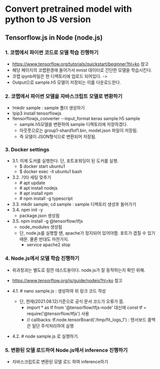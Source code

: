 # Convert pretrained model with python to JS version

## Tensorflow.js in Node (node.js)
### 1. 코랩에서 파이썬 코드로 모델 학습 진행하기
- https://www.tensorflow.org/tutorials/quickstart/beginner?hl=ko 참고
- 해당 페이지의 코랩환경에 들어가서  mnist 데이터로 간단한 모델을 학습시킨다.
- 코랩 ipynb파일은 현 디렉토리에 업로드 되어있다. -> 
- Output으로 sample.h5 모델이 저장되는 이를 다운로드한다.

### 2. 코랩에서 파이썬 모델을 자바스크립트 모델로 변환하기
- !mkdir sample : sample 폴더 생성하기
- !pip3 install tensorflowjs
- !tensorflowjs_converter --input_format keras  sample.h5  sample
  - sample.h5모델을 변환하여 sample 디렉토리에 저장하겠다.
  - 아웃풋으로는 group1-shard1of1.bin,  model.json 파일이 저장됨.
  - 즉 모델이 JSON형식으로 변환되어 저장됨.

### 3. Docker settings
- 3.1. 이제 도커를 실행한다. 단, 포트포워딩이 된 도커를 실행.
  - $ docker start ubuntu1
  - $ docker exec -it ubuntu1 bash
- 3.2. 기타 세팅 맞추기
  - \# apt update
  - \# apt install nodejs
  - \# apt install npm
  - \# npm install -g typescript
- 3.3. mkdir sample; cd sample  :  sample 디렉토리 생성후 들어가기
- 3.4. npm init -y
  - package.json 생성됨
- 3.5. npm install -g @tensorflow/tfjs  
  - node_modules 생성됨
  - 단, node.js를 실행할 땐, apache가 정지되어 있어야함. 포트가 겹칠 수 있기 때문. 물론 반대도 마찬가지.
    - service apache2 stop

### 4. Node.js에서 모델 학습 진행하기
- 위과정과는 별도로 잠깐 테스트용이다. node.js가 잘 동작하는지 확인 위해.
- https://www.tensorflow.org/js/guide/nodejs?hl=ko 참고
- 4.1. \# nano sample.js : 생성하여 위 링크 코드 작성
  - 단, 현재(2021.08.12)기준으로 공식 문서 코드가 오류가 뜸.
    - import * as tf from '@tensorflow/tfjs-node' 대신에  const tf = require('@tensorflow/tfjs') 사용
    - // callbacks: tf.node.tensorBoard('/tmp/fit_logs_1') : 텐서보드 콜백은 일단 주석처리하여 실행

- 4.2. \# node sample.js 로 실행하기.

### 5. 변환된 모델 로드하여 Node.js에서 inference 진행하기
- 자바스크립트로 변환된 모델 로드 하여 inference하기
  
